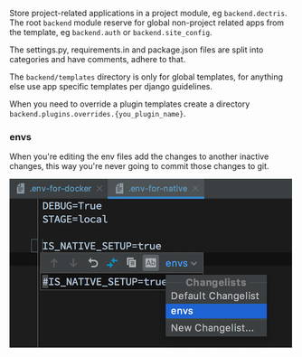Store project-related applications in a project module, eg `backend.dectris`. The root `backend` module reserve for global non-project related apps from the template, eg `backend.auth` or `backend.site_config`.

The settings.py, requirements.in and package.json files are split into categories and have comments, adhere to that.

The `backend/templates` directory is only for global templates, for anything else use app specific templates per django guidelines.

When you need to override a plugin templates create a directory `backend.plugins.overrides.{you_plugin_name}`.

### envs

When you're editing the env files add the changes to another inactive changes, this way you're never going to commit those changes to git.

![](/docs/guidelines/img/changset.png)
